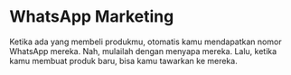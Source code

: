 # WhatsApp Marketing

Ketika ada yang membeli produkmu, otomatis kamu mendapatkan nomor WhatsApp mereka. Nah, mulailah dengan menyapa mereka. Lalu, ketika kamu membuat produk baru, bisa kamu tawarkan ke mereka.
